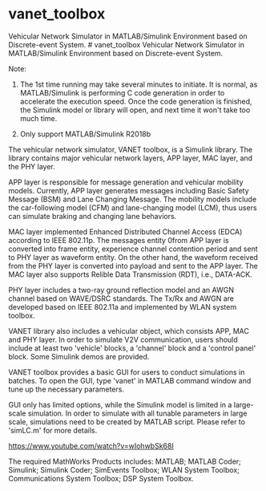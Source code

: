 # vanet_toolbox
Vehicular Network Simulator in MATLAB/Simulink Environment based on Discrete-event System.  # vanet_toolbox
Vehicular Network Simulator in MATLAB/Simulink Environment based on Discrete-event System.  

Note:

1. The 1st time running may take several minutes to initiate. It is normal, as MATLAB/Simulink is performing C code generation in order to accelerate the execution speed. Once the code generation is finished, the Simulink model or library will open, and next time it won't take too much time.

2. Only support MATLAB/Simulink R2018b 


The vehicular network simulator, VANET toolbox, is a Simulink library. The library contains major vehicular network layers, APP layer, MAC layer, and the PHY layer.

APP layer is responsible for message generation and vehicular mobility models. Currently, APP layer generates messages including Basic Safety Message (BSM) and Lane Changing Message. The mobility models include the car-following model (CFM) and lane-changing model (LCM), thus users can simulate braking and changing lane behaviors.

MAC layer implemented Enhanced Distributed Channel Access (EDCA) according to IEEE 802.11p. The messages entity 0from APP layer is converted into frame entity, experience channel contention period and sent to PHY layer as waveform entity. On the other hand, the waveform received from the PHY layer is converted into payload and sent to the APP layer. The MAC layer also supports Relible Data Transmission (RDT), i.e., DATA-ACK.

PHY layer includes a two-ray ground reflection model and an AWGN channel based on WAVE/DSRC standards. The Tx/Rx and AWGN are developed based on IEEE 802.11a and implemented by WLAN system toolbox.

VANET library also includes a vehicular object, which consists APP, MAC and PHY layer. In order to simulate V2V communication, users should include at least two 'vehicle' blocks, a 'channel' block and a 'control panel' block. Some Simulink demos are provided.

VANET toolbox provides a basic GUI for users to conduct simulations in batches. To open the GUI, type 'vanet' in MATLAB command window and tune up the necessary parameters.

GUI only has limited options, while the Simulink model is limited in a large-scale simulation. In order to simulate with all tunable parameters in large scale, simulations need to be created by MATLAB script. Please refer to 'simLC.m' for more details.

https://www.youtube.com/watch?v=wIohwbSk68I



The required MathWorks Products includes: 
MATLAB; 
MATLAB Coder; 
Simulink; 
Simulink Coder; 
SimEvents Toolbox; 
WLAN System Toolbox; 
Communications System Toolbox; 
DSP System Toolbox.



